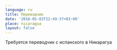 ```yaml
---
language: ru
title: Переводчик
date: '2018-05-03T22:49:37+03:00'
place: nicaragua
layout: false
---
```

Требуется переводчик с испанского в Никарагуа
